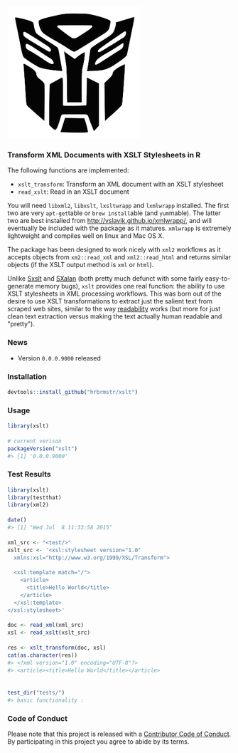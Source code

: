 <!-- README.md is generated from README.Rmd. Please edit that file -->
![logo](logo.png)

### Transform XML Documents with XSLT Stylesheets in R

The following functions are implemented:

-   `xslt_transform`: Transform an XML document with an XSLT stylesheet
-   `read_xslt`: Read in an XSLT document

You will need `libxml2`, `libxslt`, `lxsltwrapp` and `lxmlwrapp` installed. The first two are very `apt-get`table or `brew install`able (and `yum`mable). The latter two are best installed from [<http://vslavik.github.io/xmlwrapp/>](http://vslavik.github.io/xmlwrapp/), and will eventually be included with the package as it matures. `xmlwrapp` is extremely lightweight and compiles well on linux and Mac OS X.

The package has been designed to work nicely with `xml2` workflows as it accepts objects from `xm2::read_xml` and `xml2::read_html` and returns similar objects (if the XSLT output method is `xml` or `html`).

Unlike [Sxslt](http://www.omegahat.org/Sxslt/) and [SXalan](http://www.omegahat.org/SXalan/) (both pretty much defunct with some fairly easy-to-generate memory bugs), `xslt` provides one real function: the ability to use XSLT stylesheets in XML processing workflows. This was born out of the desire to use XSLT transformations to extract just the salient text from scraped web sites, similar to the way [readability](https://github.com/masukomi/ar90-readability) works (but more for just clean text extraction versus making the text actually human readable and "pretty").

### News

-   Version `0.0.0.9000` released

### Installation

``` r
devtools::install_github("hrbrmstr/xslt")
```

### Usage

``` r
library(xslt)

# current verison
packageVersion("xslt")
#> [1] '0.0.0.9000'
```

### Test Results

``` r
library(xslt)
library(testthat)
library(xml2)

date()
#> [1] "Wed Jul  8 11:33:58 2015"

xml_src <- "<test/>"
xslt_src <- '<xsl:stylesheet version="1.0"
  xmlns:xsl="http://www.w3.org/1999/XSL/Transform">

  <xsl:template match="/">
    <article>
      <title>Hello World</title>
    </article>
  </xsl:template>
</xsl:stylesheet>'

doc <- read_xml(xml_src)
xsl <- read_xslt(xslt_src)

res <- xslt_transform(doc, xsl)
cat(as.character(res))
#> <?xml version="1.0" encoding="UTF-8"?>
#> <article><title>Hello World</title></article>


test_dir("tests/")
#> basic functionality :
```

### Code of Conduct

Please note that this project is released with a [Contributor Code of Conduct](CONDUCT.md). By participating in this project you agree to abide by its terms.
